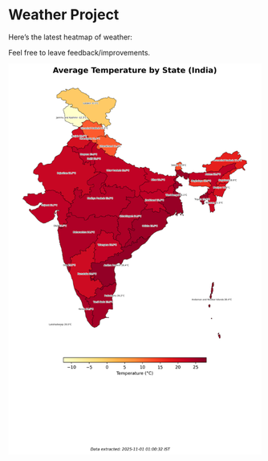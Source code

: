 # Weather Project

Here’s the latest heatmap of weather:

Feel free to leave feedback/improvements.

![India Heatmap](docs/assets/india_heatmap.png?v=050E5A)
